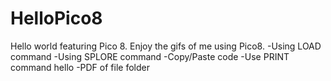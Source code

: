 # HelloPico8
Hello world featuring Pico 8. Enjoy the gifs of me using Pico8.
-Using LOAD command
-Using SPLORE command
-Copy/Paste code
-Use PRINT command hello <name>
-PDF of file folder
